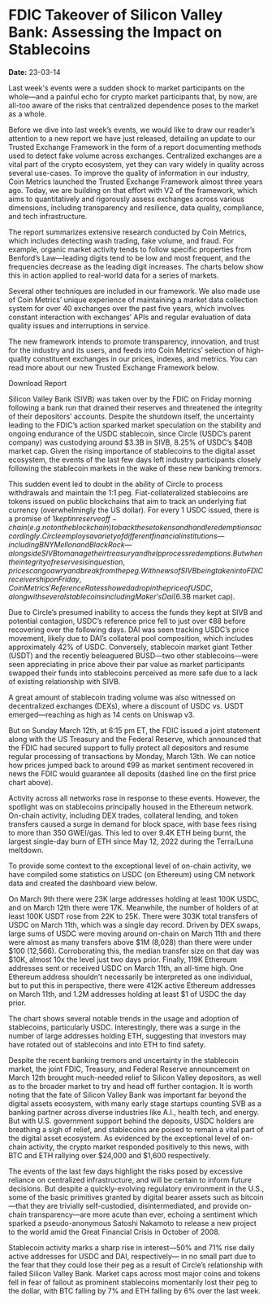 # FDIC Takeover of Silicon Valley Bank: Assessing the Impact on Stablecoins

**Date:** 23-03-14

Last week's events were a sudden shock to market participants on the whole—and a painful echo for crypto market participants that, by now, are all-too aware of the risks that centralized dependence poses to the market as a whole.

Before we dive into last week’s events, we would like to draw our reader’s attention to a new report we have just released, detailing an update to our Trusted Exchange Framework in the form of a report documenting methods used to detect fake volume across exchanges. Centralized exchanges are a vital part of the crypto ecosystem, yet they can vary widely in quality across several use-cases. To improve the quality of information in our industry, Coin Metrics launched the Trusted Exchange Framework almost three years ago. Today, we are building on that effort with V2 of the framework, which aims to quantitatively and rigorously assess exchanges across various dimensions, including transparency and resilience, data quality, compliance, and tech infrastructure.

The report summarizes extensive research conducted by Coin Metrics, which includes detecting wash trading, fake volume, and fraud. For example, ​​organic market activity tends to follow specific properties from Benford’s Law—leading digits tend to be low and most frequent, and the frequencies decrease as the leading digit increases. The charts below show this in action applied to real-world data for a series of markets.

Several other techniques are included in our framework. We also made use of Coin Metrics’ unique experience of maintaining a market data collection system for over 40 exchanges over the past five years, which involves constant interaction with exchanges’ APIs and regular evaluation of data quality issues and interruptions in service.

The new framework intends to promote transparency, innovation, and trust for the industry and its users, and feeds into Coin Metrics’ selection of high-quality constituent exchanges in our prices, indexes, and metrics. You can read more about our new Trusted Exchange Framework below.

Download Report

Silicon Valley Bank (SIVB) was taken over by the FDIC on Friday morning following a bank run that drained their reserves and threatened the integrity of their depositors’ accounts. Despite the shutdown itself, the uncertainty leading to the FDIC’s action sparked market speculation on the stability and ongoing endurance of the USDC stablecoin, since Circle (USDC’s parent company) was custodying around $3.3B in SIVB, 8.25% of USDC’s $40B market cap. Given the rising importance of stablecoins to the digital asset ecosystem, the events of the last few days left industry participants closely following the stablecoin markets in the wake of these new banking tremors.

This sudden event led to doubt in the ability of Circle to process withdrawals and maintain the 1:1 peg. Fiat-collateralized stablecoins are tokens issued on public blockchains that aim to track an underlying fiat currency (overwhelmingly the US dollar). For every 1 USDC issued, there is a promise of $1 kept in reserve off-chain (e.g. not on the blockchain) to back these tokens and handle redemptions accordingly. Circle employs a variety of different financial institutions—including BNY Mellon and BlackRock—alongside SIVB to manage their treasury and help process redemptions. But when the integrity of reserves is in question, prices can go awry and break from the peg. With news of SIVB being taken into FDIC receivership on Friday, Coin Metrics’ Reference Rates showed a drop in the price of USDC, along with several stablecoins including Maker’s Dai ($6.3B market cap).

Due to Circle’s presumed inability to access the funds they kept at SIVB and potential contagion, USDC’s reference price fell to just over ¢88 before recovering over the following days. DAI was seen tracking USDC’s price movement, likely due to DAI’s collateral pool composition, which includes approximately 42% of USDC. Conversely, stablecoin market giant Tether (USDT) and the recently beleaguered BUSD—two other stablecoins—were seen appreciating in price above their par value as market participants swapped their funds into stablecoins perceived as more safe due to a lack of existing relationship with SIVB.

A great amount of stablecoin trading volume was also witnessed on decentralized exchanges (DEXs), where a discount of USDC vs. USDT emerged—reaching as high as 14 cents on Uniswap v3.

But on Sunday March 12th, at 6:15 pm ET, the FDIC issued a joint statement along with the US Treasury and the Federal Reserve, which announced that the FDIC had secured support to fully protect all depositors and resume regular processing of transactions by Monday, March 13th. We can notice how prices jumped back to around ¢99 as market sentiment recovered in news the FDIC would guarantee all deposits (dashed line on the first price chart above).

Activity across all networks rose in response to these events. However, the spotlight was on stablecoins principally housed in the Ethereum network. On-chain activity, including DEX trades, collateral lending, and token transfers caused a surge in demand for block space, with base fees rising to more than 350 GWEI/gas. This led to over 9.4K ETH being burnt, the largest single-day burn of ETH since May 12, 2022 during the Terra/Luna meltdown.

To provide some context to the exceptional level of on-chain activity, we have compiled some statistics on USDC (on Ethereum) using CM network data and created the dashboard view below.

On March 9th there were 23K large addresses holding at least 100K USDC, and on March 12th there were 17K. Meanwhile, the number of holders of at least 100K USDT rose from 22K to 25K. There were 303K total transfers of USDC on March 11th, which was a single day record. Driven by DEX swaps, large sums of USDC were moving around on-chain on March 11th and there were almost as many transfers above $1M (8,028) than there were under $100 (12,566). Corroborating this, the median transfer size on that day was $10K, almost 10x the level just two days prior. Finally, 119K Ethereum addresses sent or received USDC on March 11th, an all-time high. One Ethereum address shouldn’t necessarily be interpreted as one individual, but to put this in perspective, there were 412K active Ethereum addresses on March 11th, and 1.2M addresses holding at least $1 of USDC the day prior.

The chart shows several notable trends in the usage and adoption of stablecoins, particularly USDC. Interestingly, there was a surge in the number of large addresses holding ETH, suggesting that investors may have rotated out of stablecoins and into ETH to find safety.

Despite the recent banking tremors and uncertainty in the stablecoin market, the joint FDIC, Treasury, and Federal Reserve announcement on March 12th brought much-needed relief to Silicon Valley depositors, as well as to the broader market to try and head off further contagion. It is worth noting that the fate of Silicon Valley Bank was important far beyond the digital assets ecosystem, with many early stage startups counting SVB as a banking partner across diverse industries like A.I., health tech, and energy. But with U.S. government support behind the deposits, USDC holders are breathing a sigh of relief, and stablecoins are poised to remain a vital part of the digital asset ecosystem. As evidenced by the exceptional level of on-chain activity, the crypto market responded positively to this news, with BTC and ETH rallying over $24,000 and $1,600 respectively.

The events of the last few days highlight the risks posed by excessive reliance on centralized infrastructure, and will be certain to inform future decisions. But despite a quickly-evolving regulatory environment in the U.S., some of the basic primitives granted by digital bearer assets such as bitcoin—that they are trivially self-custodied, disintermediated, and provide on-chain transparency—are more acute than ever, echoing a sentiment which sparked a pseudo-anonymous Satoshi Nakamoto to release a new project to the world amid the Great Financial Crisis in October of 2008.

Stablecoin activity marks a sharp rise in interest—50% and 71% rise daily active addresses for USDC and DAI, respectively— in no small part due to the fear that they could lose their peg as a result of Circle’s relationship with failed Silicon Valley Bank. Market caps across most major coins and tokens fell in fear of fallout as prominent stablecoins momentarily lost their peg to the dollar, with BTC falling by 7% and ETH falling by 6% over the last week.